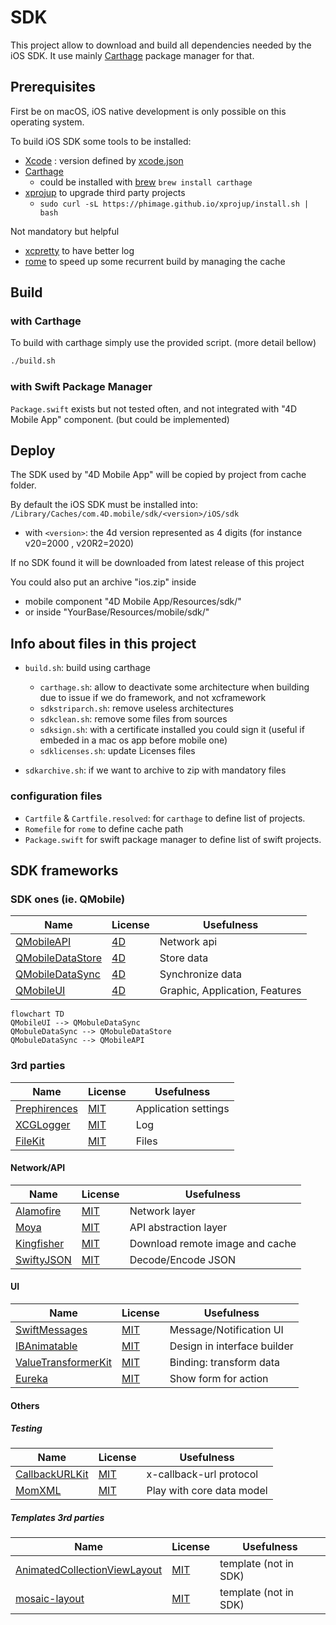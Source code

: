 # SDK

This project allow to download and build all dependencies needed by the iOS SDK. It use mainly [Carthage](https://github.com/Carthage/Carthage/) package manager for that.

## Prerequisites

First be on macOS, iOS native development is only possible on this operating system.

To build iOS SDK some tools to be installed:

- [Xcode](https://apps.apple.com/fr/app/xcode/id497799835?mt=12) : version defined by [xcode.json](https://github.com/4d-go-mobile/sdk/edit/master/xcode.json)
- [Carthage](https://github.com/Carthage/Carthage/)
  - could be installed with [brew](https://brew.sh/) `brew install carthage`
- [xprojup](https://github.com/phimage/xprojup) to upgrade third party projects
  - `sudo curl -sL https://phimage.github.io/xprojup/install.sh | bash`

Not mandatory but helpful

- [xcpretty](https://github.com/xcpretty/xcpretty) to have better log
- [rome](https://github.com/tmspzz/Rome) to speed up some recurrent build by managing the cache

## Build

### with Carthage

To build with carthage simply use the provided script. (more detail bellow)

```bash
./build.sh
```

### with Swift Package Manager

`Package.swift` exists but not tested often, and not integrated with "4D Mobile App" component. (but could be implemented)

## Deploy

The SDK used by "4D Mobile App" will be copied by project from cache folder.

By default the iOS SDK must be installed into: `/Library/Caches/com.4D.mobile/sdk/<version>/iOS/sdk`

- with `<version>`: the 4d version represented as 4 digits (for instance v20=2000 , v20R2=2020)

If no SDK found it will be downloaded from latest release of this project

You could also put an archive "ios.zip" inside 
- mobile component "4D Mobile App/Resources/sdk/"
- or inside "YourBase/Resources/mobile/sdk/"

## Info about files in this project

- `build.sh`: build using carthage
  - `carthage.sh`: allow to deactivate some architecture when building due to issue if we do framework, and not xcframework
  - `sdkstriparch.sh`: remove useless architectures
  - `sdkclean.sh`: remove some files from sources
  - `sdksign.sh`: with a certificate installed you could sign it (useful if embeded in a mac os app before mobile one)
  - `sdklicenses.sh`: update Licenses files

- `sdkarchive.sh`: if we want to archive to zip with mandatory files

### configuration files

- `Cartfile` & `Cartfile.resolved`: for `carthage` to define list of projects.
- `Romefile` for `rome` to define cache path
- `Package.swift` for swift package manager to define list of swift projects.


## SDK frameworks

### SDK ones (ie. QMobile)

| Name | License | Usefulness |
|-|-|-|
| [QMobileAPI](https://github.com/4d/ios-QMobileAPI) | [4D](https://github.com/4d/ios-QMobileAPI/blob/master/LICENSE.md) | Network api |
| [QMobileDataStore](https://github.com/4d/ios-QMobileDataStore) | [4D](https://github.com/4d/ios-QMobileDataStore/blob/master/LICENSE.md) | Store data |
| [QMobileDataSync](https://github.com/4d/ios-QMobileDataSync) | [4D](https://github.com/4d/ios-QMobileDataSync/blob/master/LICENSE.md) | Synchronize data |
| [QMobileUI](https://github.com/4d/ios-QMobileUI) | [4D](https://github.com/4d/ios-QMobileUI/blob/master/LICENSE.md) | Graphic, Application, Features |

```mermaid
flowchart TD
QMobileUI --> QMobuleDataSync
QMobuleDataSync --> QMobuleDataStore
QMobuleDataSync --> QMobileAPI
```

### 3rd parties

| Name | License | Usefulness |
|-|-|-|
| [Prephirences](https://github.com/phimage/Prephirences) | [MIT](https://github.com/phimage/Prephirences/blob/master/LICENSE) | Application settings |
| [XCGLogger](https://github.com/DaveWoodCom/XCGLogger) | [MIT](https://github.com/DaveWoodCom/XCGLogger/blob/master/LICENSE) | Log | 
| [FileKit](https://github.com/nvzqz/FileKit) | [MIT](https://github.com/nvzqz/FileKit/blob/master/LICENSE.md) | Files |

#### Network/API

| Name | License | Usefulness |
|-|-|-|
| [Alamofire](https://github.com/Alamofire/Alamofire ) | [MIT](https://github.com/Alamofire/Alamofire/blob/master/LICENSE) | Network layer |
| [Moya](https://github.com/Moya/Moya) | [MIT](https://github.com/Moya/Moya/blob/master/License.md) | API abstraction layer |
| [Kingfisher](https://github.com/onevcat/Kingfisher ) | [MIT](https://github.com/onevcat/Kingfisher/blob/master/LICENSE) | Download remote image and cache |
| [SwiftyJSON](https://github.com/SwiftyJSON/SwiftyJSON ) | [MIT](https://github.com/SwiftyJSON/SwiftyJSON/blob/master/LICENSE) | Decode/Encode JSON |

#### UI

| Name | License | Usefulness |
|-|-|-|
| [SwiftMessages](https://github.com/SwiftKickMobile/SwiftMessages ) | [MIT](https://github.com/SwiftKickMobile/SwiftMessages/blob/master/LICENSE.md) | Message/Notification UI | 
| [IBAnimatable](https://github.com/IBAnimatable/IBAnimatable) | [MIT](https://github.com/IBAnimatable/IBAnimatable/blob/master/LICENSE) | Design in interface builder | 
| [ValueTransformerKit](https://github.com/phimage/ValueTransformerKit) | [MIT](https://github.com/phimage/ValueTransformerKit/blob/master/LICENSE) | Binding: transform data | 
| [Eureka](https://github.com/xmartlabs/Eureka ) | [MIT](https://github.com/xmartlabs/Eureka/blob/master/LICENSE) | Show form for action |

#### Others

##### Testing

| Name | License | Usefulness |
|-|-|-|
| [CallbackURLKit](https://github.com/phimage/CallbackURLKit ) | [MIT](https://github.com/phimage/CallbackURLKit/blob/master/LICENSE) | x-callback-url protocol | 
| [MomXML](https://github.com/phimage/MomXML) | [MIT](https://github.com/phimage/MomXML/blob/master/LICENSE) | Play with core data model |

##### Templates 3rd parties

| Name | License | Usefulness |
|-|-|-|
| [AnimatedCollectionViewLayout](https://github.com/KelvinJin/AnimatedCollectionViewLayout) | [MIT](https://github.com/KelvinJin/AnimatedCollectionViewLayout/blob/master/LICENSE) | template (not in SDK) |
| [mosaic-layout]( https://github.com/vinnyoodles/mosaic-layout) | [MIT](https://github.com/vinnyoodles/mosaic-layout/blob/master/LICENSE) | template (not in SDK) |

